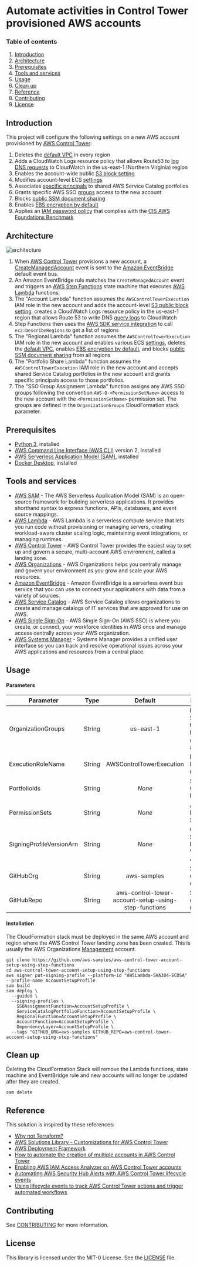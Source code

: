 # Automate activities in Control Tower provisioned AWS accounts

### Table of contents

1. [Introduction](#introduction)
2. [Architecture](#architecture)
3. [Prerequisites](#prerequisites)
4. [Tools and services](#tools-and-services)
5. [Usage](#usage)
6. [Clean up](#clean-up)
7. [Reference](#reference)
8. [Contributing](#contributing)
9. [License](#license)

## Introduction

This project will configure the following settings on a new AWS account provisioned by [AWS Control Tower](https://aws.amazon.com/controltower/):

1. Deletes the [default VPC](https://docs.aws.amazon.com/vpc/latest/userguide/default-vpc.html) in every region
2. Adds a CloudWatch Logs resource policy that allows Route53 to [log DNS requests](https://docs.aws.amazon.com/Route53/latest/DeveloperGuide/query-logs.html) to CloudWatch in the us-east-1 (Northern Virginia) region
3. Enables the account-wide public [S3 block setting](https://docs.aws.amazon.com/AmazonS3/latest/userguide/configuring-block-public-access-account.html)
4. Modifies account-level ECS [settings](https://docs.aws.amazon.com/AmazonECS/latest/developerguide/ecs-account-settings.html)
5. Associates [specific principals](https://docs.aws.amazon.com/servicecatalog/latest/adminguide/catalogs_portfolios_users.html) to shared AWS Service Catalog portfolios
6. Grants specific AWS SSO [groups](https://docs.aws.amazon.com/singlesignon/latest/userguide/users-groups-provisioning.html) access to the new account
7. Blocks [public SSM document sharing](https://docs.aws.amazon.com/systems-manager/latest/userguide/ssm-share-block.html)
8. Enables [EBS encryption by default](https://docs.aws.amazon.com/AWSEC2/latest/UserGuide/EBSEncryption.html#encryption-by-default)
9. Applies an [IAM password policy](https://docs.aws.amazon.com/IAM/latest/UserGuide/id_credentials_passwords_account-policy.html) that complies with the [CIS AWS Foundations Benchmark](https://docs.aws.amazon.com/securityhub/latest/userguide/securityhub-cis-controls.html)

## Architecture

![architecture](doc/architecture.png)

1. When [AWS Control Tower](https://aws.amazon.com/controltower/) provisions a new account, a [CreateManagedAccount](https://docs.aws.amazon.com/controltower/latest/userguide/lifecycle-events.html#create-managed-account) event is sent to the [Amazon EventBridge](https://aws.amazon.com/eventbridge/) default event bus.
2. An Amazon EventBridge rule matches the `CreateManagedAccount` event and triggers an [AWS Step Functions](https://aws.amazon.com/step-functions/) state machine that executes [AWS Lambda](https://aws.amazon.com/lambda/) functions.
3. The "Account Lambda" function assumes the `AWSControlTowerExecution` IAM role in the new account and adds the account-level [S3 public block setting](https://docs.aws.amazon.com/AmazonS3/latest/userguide/configuring-block-public-access-account.html), creates a CloudWatch Logs resource policy in the us-east-1 region that allows Route 53 to write DNS [query logs](https://docs.aws.amazon.com/Route53/latest/DeveloperGuide/query-logs.html#query-logs-configuring) to CloudWatch
4. Step Functions then uses the [AWS SDK service integration](https://docs.aws.amazon.com/step-functions/latest/dg/supported-services-awssdk.html) to call `ec2:DescribeRegions` to get a list of regions
5. The "Regional Lambda" function assumes the `AWSControlTowerExecution` IAM role in the new account and enables various ECS [settings](https://docs.aws.amazon.com/AmazonECS/latest/developerguide/ecs-account-settings.html), deletes the [default VPC](https://docs.aws.amazon.com/vpc/latest/userguide/default-vpc.html), enables [EBS encryption by default](https://docs.aws.amazon.com/AWSEC2/latest/UserGuide/EBSEncryption.html#encryption-by-default), and blocks [public SSM document sharing](https://docs.aws.amazon.com/systems-manager/latest/userguide/ssm-share-block.html) from all regions
6. The "Portfolio Share Lambda" function assumes the `AWSControlTowerExecution` IAM role in the new account and accepts shared Service Catalog portfolios in the new account and grants specific principals access to those portfolios.
7. The "SSO Group Assignment Lambda" function assigns any AWS SSO groups following the convention `AWS-O-<PermissionSetName>` access to the new account with the `<PermissionSetName>` permission set. The groups are defined in the `OrganizationGroups` CloudFormation stack parameter.

## Prerequisites

- [Python 3](https://www.python.org/downloads/), installed
- [AWS Command Line Interface (AWS CLI)](https://docs.aws.amazon.com/cli/latest/userguide/install-cliv2.html) version 2, installed
- [AWS Serverless Application Model (SAM)](https://docs.aws.amazon.com/serverless-application-model/latest/developerguide/serverless-getting-started.html), installed
- [Docker Desktop](https://www.docker.com/products/docker-desktop), installed

## Tools and services

- [AWS SAM](https://aws.amazon.com/serverless/sam/) - The AWS Serverless Application Model (SAM) is an open-source framework for building serverless applications. It provides shorthand syntax to express functions, APIs, databases, and event source mappings.
- [AWS Lambda](https://aws.amazon.com/lambda/) - AWS Lambda is a serverless compute service that lets you run code without provisioning or managing servers, creating workload-aware cluster scaling logic, maintaining event integrations, or managing runtimes.
- [AWS Control Tower](https://aws.amazon.com/controltower/) - AWS Control Tower provides the easiest way to set up and govern a secure, multi-account AWS environment, called a landing zone.
- [AWS Organizations](https://aws.amazon.com/organizations/) - AWS Organizations helps you centrally manage and govern your environment as you grow and scale your AWS resources.
- [Amazon EventBridge](https://aws.amazon.com/eventbridge/) - Amazon EventBridge is a serverless event bus service that you can use to connect your applications with data from a variety of sources.
- [AWS Service Catalog](https://aws.amazon.com/servicecatalog/) - AWS Service Catalog allows organizations to create and manage catalogs of IT services that are approved for use on AWS.
- [AWS Single Sign-On](https://aws.amazon.com/single-sign-on/) - AWS Single Sign-On (AWS SSO) is where you create, or connect, your workforce identities in AWS once and manage access centrally across your AWS organization.
- [AWS Systems Manager](https://aws.amazon.com/systems-manager/) - Systems Manager provides a unified user interface so you can track and resolve operational issues across your AWS applications and resources from a central place.

## Usage

#### Parameters

| Parameter                |  Type  |                       Default                        | Description                                                    |
| ------------------------ | :----: | :--------------------------------------------------: | -------------------------------------------------------------- |
| OrganizationGroups       | String |                      us-east-1                       | List of AWS SSO groups that should have access to all accounts |
| ExecutionRoleName        | String |               AWSControlTowerExecution               | Execution IAM role name                                        |
| PortfolioIds             | String |                        _None_                        | Service Catalog Portfolio IDs                                  |
| PermissionSets           | String |                        _None_                        | AWS SSO Permission Set names                                   |
| SigningProfileVersionArn | String |                        _None_                        | Code Signing Profile Version ARN                               |
| GitHubOrg                | String |                     aws-samples                      | Source code organization                                       |
| GitHubRepo               | String | aws-control-tower-account-setup-using-step-functions | Source code repository                                         |

#### Installation

The CloudFormation stack must be deployed in the same AWS account and region where the AWS Control Tower landing zone has been created. This is usually the AWS Organizations [Management](https://docs.aws.amazon.com/organizations/latest/userguide/orgs_getting-started_concepts.html#account) account.

```
git clone https://github.com/aws-samples/aws-control-tower-account-setup-using-step-functions
cd aws-control-tower-account-setup-using-step-functions
aws signer put-signing-profile --platform-id "AWSLambda-SHA384-ECDSA" --profile-name AccountSetupProfile
sam build
sam deploy \
  --guided \
  --signing-profiles \
    SSOAssignmentFunction=AccountSetupProfile \
    ServiceCatalogPortfolioFunction=AccountSetupProfile \
    RegionalFunction=AccountSetupProfile \
    AccountFunction=AccountSetupProfile \
    DependencyLayer=AccountSetupProfile \
  --tags "GITHUB_ORG=aws-samples GITHUB_REPO=aws-control-tower-account-setup-using-step-functions"
```

## Clean up

Deleting the CloudFormation Stack will remove the Lambda functions, state machine and EventBridge rule and new accounts will no longer be updated after they are created.

```
sam delete
```

## Reference

This solution is inspired by these references:

- [Why not Terraform?](https://www.linkedin.com/pulse/why-terraform-justin-plock/)
- [AWS Solutions Library - Customizations for AWS Control Tower](https://aws.amazon.com/solutions/implementations/customizations-for-aws-control-tower/)
- [AWS Deployment Framework](https://github.com/awslabs/aws-deployment-framework)
- [How to automate the creation of multiple accounts in AWS Control Tower](https://aws.amazon.com/blogs/mt/how-to-automate-the-creation-of-multiple-accounts-in-aws-control-tower/)
- [Enabling AWS IAM Access Analyzer on AWS Control Tower accounts](https://aws.amazon.com/blogs/mt/enabling-aws-identity-and-access-analyzer-on-aws-control-tower-accounts/)
- [Automating AWS Security Hub Alerts with AWS Control Tower lifecycle events](https://aws.amazon.com/blogs/mt/automating-aws-security-hub-alerts-with-aws-control-tower-lifecycle-events/)
- [Using lifecycle events to track AWS Control Tower actions and trigger automated workflows](https://aws.amazon.com/blogs/mt/using-lifecycle-events-to-track-aws-control-tower-actions-and-trigger-automated-workflows/)

## Contributing

See [CONTRIBUTING](CONTRIBUTING.md#security-issue-notifications) for more information.

## License

This library is licensed under the MIT-0 License. See the [LICENSE](LICENSE) file.

